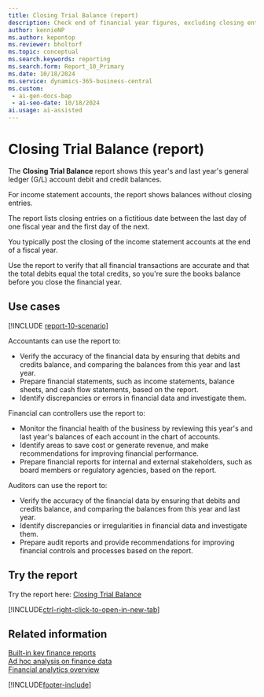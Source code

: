 ```yaml
---
title: Closing Trial Balance (report)
description: Check end of financial year figures, excluding closing entries, and compare this year and the previous year.
author: kennieNP
ms.author: kepontop
ms.reviewer: bholtorf
ms.topic: conceptual
ms.search.keywords: reporting
ms.search.form: Report_10_Primary
ms.date: 10/18/2024
ms.service: dynamics-365-business-central
ms.custom:
 - ai-gen-docs-bap
 - ai-seo-date: 10/18/2024
ai.usage: ai-assisted
---
```


# Closing Trial Balance (report)

The **Closing Trial Balance** report shows this year's and last year's general ledger (G/L) account debit and credit balances.

For income statement accounts, the report shows balances without closing entries.

The report lists closing entries on a fictitious date between the last day of one fiscal year and the first day of the next.

You typically post the closing of the income statement accounts at the end of a fiscal year.

Use the report to verify that all financial transactions are accurate and that the total debits equal the total credits, so you're sure the books balance before you close the financial year.

## Use cases

[!INCLUDE [report-10-scenario](../includes/report-10-scenario-include.md)]

<!-- 
Prompt

Below is a report in an ERP system. Provide 3-4 use cases for different personas working with core finance.
Format like this:    
  
As a <persona>, use the report to    
* use case 1  
* use case 2    

Do not capitalize the persona names. 
Do not start lines with ""Use the data to""

## Report name
Closing Trial Balance

## Report description
The *Closing Trial Balance* report shows this year's and last year's general ledger (G/L) account debit and credit balances. 
For income statement accounts, the balances are shown without closing entries. 
Closing entries are listed on a fictitious date that falls between the last day of one fiscal year and the first day of the next one. 
You typically post the closing of the income statement accounts at the end of a fiscal year.

### What the report does
Shows this year's and last year's G/L Account debit and credit balances. For income statement accounts, the balances are shown without closing entries. Closing entries are listed on a fictitious date that falls between the last day of one fiscal year and the first day of the next one. The closing of the income statement accounts is posted at the end of a fiscal year.

### Use cases
Report and check end of financial year figures, excluding closing entries comparing this year and the previous year.
This report helps businesses verify that all financial transactions have been accurately recorded and that the total debits equal the total credits, ensuring the books are balanced before closing the financial year.

Please include your data sources and URLs

-->

Accountants can use the report to:

* Verify the accuracy of the financial data by ensuring that debits and credits balance, and comparing the balances from this year and last year.
* Prepare financial statements, such as income statements, balance sheets, and cash flow statements, based on the report.
* Identify discrepancies or errors in financial data and investigate them.

Financial can controllers use the report to:

* Monitor the financial health of the business by reviewing this year's and last year's balances of each account in the chart of accounts.
* Identify areas to save cost or generate revenue, and make recommendations for improving financial performance.
* Prepare financial reports for internal and external stakeholders, such as board members or regulatory agencies, based on the report.

Auditors can use the report to:

* Verify the accuracy of the financial data by ensuring that debits and credits balance, and comparing the balances from this year and last year.
* Identify discrepancies or irregularities in financial data and investigate them.
* Prepare audit reports and provide recommendations for improving financial controls and processes based on the report.

## Try the report

Try the report here: [Closing Trial Balance](https://businesscentral.dynamics.com?report=10)

[!INCLUDE[ctrl-right-click-to-open-in-new-tab](../includes/ctrl-right-click-to-open-in-new-tab.md)]

## Related information

[Built-in key finance reports](../finance-reports.md)  
[Ad hoc analysis on finance data](../ad-hoc-analysis-finance.md)  
[Financial analytics overview](../bi.md)  

[!INCLUDE[footer-include](../includes/footer-banner.md)]